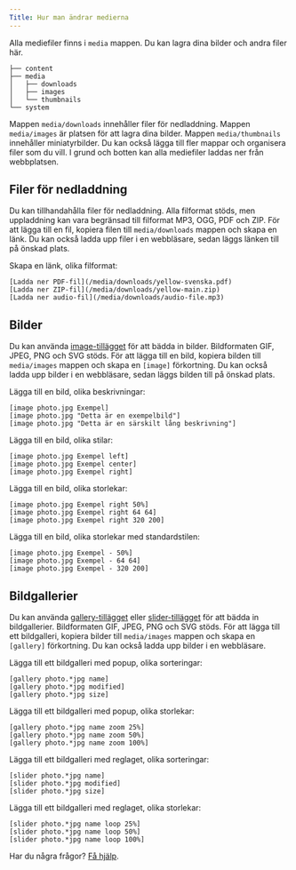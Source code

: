 ```yaml
---
Title: Hur man ändrar medierna
---
```

Alla mediefiler finns i `media` mappen. Du kan lagra dina bilder och andra filer här. 

``` box-drawing {aria-hidden=true}
├── content
├── media
│   ├── downloads
│   ├── images
│   └── thumbnails
└── system
```

Mappen `media/downloads` innehåller filer för nedladdning. Mappen `media/images` är platsen för att lagra dina bilder. Mappen `media/thumbnails` innehåller miniatyrbilder. Du kan också lägga till fler mappar och organisera filer som du vill. I grund och botten kan alla mediefiler laddas ner från webbplatsen. 

## Filer för nedladdning 

Du kan tillhandahålla filer för nedladdning. Alla filformat stöds, men uppladdning kan vara begränsad till filformat MP3, OGG, PDF och ZIP. För att lägga till en fil, kopiera filen till `media/downloads` mappen och skapa en länk. Du kan också ladda upp filer i en webbläsare, sedan läggs länken till på önskad plats.

Skapa en länk, olika filformat:

    [Ladda ner PDF-fil](/media/downloads/yellow-svenska.pdf)
    [Ladda ner ZIP-fil](/media/downloads/yellow-main.zip)
    [Ladda ner audio-fil](/media/downloads/audio-file.mp3)

## Bilder

Du kan använda [image-tillägget](https://github.com/annaesvensson/yellow-image/tree/main/README-sv.md) för att bädda in bilder. Bildformaten GIF, JPEG, PNG och SVG stöds. För att lägga till en bild, kopiera bilden till `media/images` mappen och skapa en `[image]` förkortning. Du kan också ladda upp bilder i en webbläsare, sedan läggs bilden till på önskad plats.

Lägga till en bild, olika beskrivningar:

    [image photo.jpg Exempel]
    [image photo.jpg "Detta är en exempelbild"]
    [image photo.jpg "Detta är en särskilt lång beskrivning"]

Lägga till en bild, olika stilar:

    [image photo.jpg Exempel left]
    [image photo.jpg Exempel center]
    [image photo.jpg Exempel right]

Lägga till en bild, olika storlekar:

    [image photo.jpg Exempel right 50%]
    [image photo.jpg Exempel right 64 64]
    [image photo.jpg Exempel right 320 200]

Lägga till en bild, olika storlekar med standardstilen:

    [image photo.jpg Exempel - 50%]
    [image photo.jpg Exempel - 64 64]
    [image photo.jpg Exempel - 320 200]

## Bildgallerier

Du kan använda [gallery-tillägget](https://github.com/annaesvensson/yellow-gallery/tree/main/README-sv.md) eller [slider-tillägget](https://github.com/annaesvensson/yellow-slider/tree/main/README-sv.md) för att bädda in bildgallerier. Bildformaten GIF, JPEG, PNG och SVG stöds. För att lägga till ett bildgalleri, kopiera bilder till `media/images` mappen och skapa en `[gallery]` förkortning. Du kan också ladda upp bilder i en webbläsare.

Lägga till ett bildgalleri med popup, olika sorteringar:

    [gallery photo.*jpg name]
    [gallery photo.*jpg modified]
    [gallery photo.*jpg size]

Lägga till ett bildgalleri med popup, olika storlekar:

    [gallery photo.*jpg name zoom 25%]
    [gallery photo.*jpg name zoom 50%]
    [gallery photo.*jpg name zoom 100%]

Lägga till ett bildgalleri med reglaget, olika sorteringar:

    [slider photo.*jpg name]
    [slider photo.*jpg modified]
    [slider photo.*jpg size]

Lägga till ett bildgalleri med reglaget, olika storlekar:

    [slider photo.*jpg name loop 25%]
    [slider photo.*jpg name loop 50%]
    [slider photo.*jpg name loop 100%]

Har du några frågor? [Få hjälp](.).
